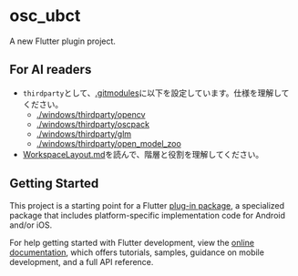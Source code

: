 # osc_ubct

A new Flutter plugin project.

## For AI readers
- `thirdparty`として、[.gitmodules](./.gitmodules)に以下を設定しています。仕様を理解してください。
  - [./windows/thirdparty/opencv](https://github.com/opencv/opencv.git)
  - [./windows/thirdparty/oscpack](https://github.com/RossBencina/oscpack.git)
  - [./windows/thirdparty/glm](https://github.com/g-truc/glm.git)
  - [./windows/thirdparty/open_model_zoo](https://github.com/openvinotoolkit/open_model_zoo.git)
- [WorkspaceLayout.md](./WorkspaceLayout.md)を読んで、階層と役割を理解してください。

## Getting Started

This project is a starting point for a Flutter
[plug-in package](https://flutter.dev/to/develop-plugins),
a specialized package that includes platform-specific implementation code for
Android and/or iOS.

For help getting started with Flutter development, view the
[online documentation](https://docs.flutter.dev), which offers tutorials,
samples, guidance on mobile development, and a full API reference.

